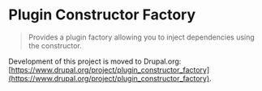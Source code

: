 Plugin Constructor Factory
======================

> Provides a plugin factory allowing you to inject dependencies using the constructor.

Development of this project is moved to Drupal.org:
[https://www.drupal.org/project/plugin_constructor_factory](https://www.drupal.org/project/plugin_constructor_factory).
